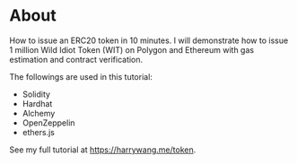 # About

How to issue an ERC20 token in 10 minutes. I will demonstrate how to issue 1 million Wild Idiot Token (WIT) on Polygon and Ethereum with gas estimation and contract verification.

The followings are used in this tutorial:

- Solidity
- Hardhat
- Alchemy
- OpenZeppelin
- ethers.js

See my full tutorial at https://harrywang.me/token. 